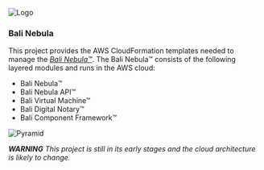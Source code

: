 ![Logo](https://raw.githubusercontent.com/craterdog-bali/bali-project-documentation/master/images/CraterDogLogo.png)

### Bali Nebula
This project provides the AWS CloudFormation templates needed to manage the [_Bali Nebula™_](https://github.com/craterdog-bali/bali-project-documentation/wiki). The Bali Nebula™ consists of the following layered modules and runs in the AWS cloud:
 * Bali Nebula™
 * Bali Nebula API™
 * Bali Virtual Machine™
 * Bali Digital Notary™
 * Bali Component Framework™

![Pyramid](https://raw.githubusercontent.com/craterdog-bali/bali-project-documentation/master/images/BaliPyramid.png)

_**WARNING**_
_This project is still in its early stages and the cloud architecture is likely to change._

